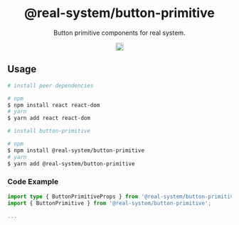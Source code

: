 <h1 align="center">@real-system/button-primitive</h1>
<p align="center">Button primitive components for real system.</p>
<p align="center">
<a href="https://www.npmjs.com/package/@real-system/button-primitive"><img src="https://badgen.net/npm/v/@real-system/button-primitive?label=&icon=npm&color=blue" alt="npm version" height="18"/></a>
</p>

## Usage

```bash
# install peer dependencies

# npm
$ npm install react react-dom 
# yarn
$ yarn add react react-dom 

# install button-primitive

# npm
$ npm install @real-system/button-primitive
# yarn
$ yarn add @real-system/button-primitive
```

### Code Example

```typescript
import type { ButtonPrimitiveProps } from '@real-system/button-primitive';
import { ButtonPrimitive } from '@real-system/button-primitive';

...

```
